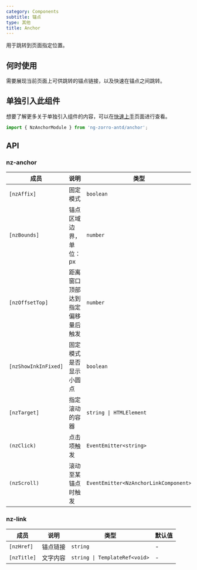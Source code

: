 ```yaml
---
category: Components
subtitle: 锚点
type: 其他
title: Anchor
---
```


用于跳转到页面指定位置。

## 何时使用

需要展现当前页面上可供跳转的锚点链接，以及快速在锚点之间跳转。

## 单独引入此组件

想要了解更多关于单独引入组件的内容，可以在[快速上手](/docs/getting-started/zh#单独引入某个组件)页面进行查看。

```ts
import { NzAnchorModule } from 'ng-zorro-antd/anchor';
```


## API

### nz-anchor

| 成员 | 说明 | 类型 | 默认值 |
| --- | --- | --- | --- |
| `[nzAffix]` | 固定模式 | `boolean` | `true` |
| `[nzBounds]` | 锚点区域边界，单位：px | `number` | `5` |
| `[nzOffsetTop]` | 距离窗口顶部达到指定偏移量后触发 | `number` | - |
| `[nzShowInkInFixed]` | 固定模式是否显示小圆点 | `boolean` | `false` |
| `[nzTarget]` | 指定滚动的容器 | `string \| HTMLElement` | `window` |
| `(nzClick)` | 点击项触发 | `EventEmitter<string>` | - |
| `(nzScroll)` | 滚动至某锚点时触发 | `EventEmitter<NzAnchorLinkComponent>` | - |

### nz-link

| 成员 | 说明 | 类型 | 默认值 |
| --- | --- | --- | --- |
| `[nzHref]` | 锚点链接 | `string` | - |
| `[nzTitle]` | 文字内容 | `string \| TemplateRef<void>` | - |

